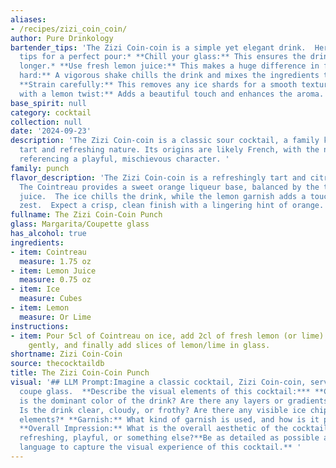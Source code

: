 ```yaml
---
aliases:
- /recipes/zizi_coin_coin/
author: Pure Drinkology
bartender_tips: 'The Zizi Coin-coin is a simple yet elegant drink.  Here are some
  tips for a perfect pour:* **Chill your glass:** This ensures the drink stays cold
  longer.* **Use fresh lemon juice:** This makes a huge difference in flavor.* **Shake
  hard:** A vigorous shake chills the drink and mixes the ingredients thoroughly.*
  **Strain carefully:** This removes any ice shards for a smooth texture.* **Garnish
  with a lemon twist:** Adds a beautiful touch and enhances the aroma. '
base_spirit: null
category: cocktail
collection: null
date: '2024-09-23'
description: 'The Zizi Coin-coin is a classic sour cocktail, a family known for its
  tart and refreshing nature. Its origins are likely French, with the name possibly
  referencing a playful, mischievous character. '
family: punch
flavor_description: 'The Zizi Coin-coin is a refreshingly tart and citrusy cocktail.
  The Cointreau provides a sweet orange liqueur base, balanced by the tangy lemon
  juice.  The ice chills the drink, while the lemon garnish adds a touch of aromatic
  zest.  Expect a crisp, clean finish with a lingering hint of orange. '
fullname: The Zizi Coin-Coin Punch
glass: Margarita/Coupette glass
has_alcohol: true
ingredients:
- item: Cointreau
  measure: 1.75 oz
- item: Lemon Juice
  measure: 0.75 oz
- item: Ice
  measure: Cubes
- item: Lemon
  measure: Or Lime
instructions:
- item: Pour 5cl of Cointreau on ice, add 2cl of fresh lemon (or lime) juice, stir
    gently, and finally add slices of lemon/lime in glass.
shortname: Zizi Coin-Coin
source: thecocktaildb
title: The Zizi Coin-Coin Punch
visual: '## LLM Prompt:Imagine a classic cocktail, Zizi Coin-coin, served in a chilled
  coupe glass.  **Describe the visual elements of this cocktail:*** **Color:** What
  is the dominant color of the drink? Are there any layers or gradients? * **Texture:**
  Is the drink clear, cloudy, or frothy? Are there any visible ice chips or other
  elements?* **Garnish:** What kind of garnish is used, and how is it presented?  *
  **Overall Impression:** What is the overall aesthetic of the cocktail? Is it elegant,
  refreshing, playful, or something else?**Be as detailed as possible and use vivid
  language to capture the visual experience of this cocktail.** '
---
```



